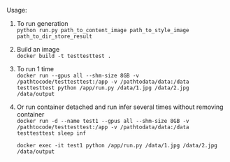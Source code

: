 Usage:

1. To run generation   
```python run.py path_to_content_image path_to_style_image path_to_dir_store_result```

1. Build an image  
    ```docker build -t testtesttest .```

2. To run 1 time  
    ```docker run --gpus all --shm-size 8GB -v /pathtocode/testtesttest:/app -v /pathtodata/data:/data testtesttest python /app/run.py /data/1.jpg /data/2.jpg /data/output```

3. Or run container detached and run infer several times without removing container  
    ```docker run -d --name test1 --gpus all --shm-size 8GB -v /pathtocode/testtesttest:/app -v /pathtodata/data:/data testtesttest sleep inf```    
    
    ```docker exec -it test1 python /app/run.py /data/1.jpg /data/2.jpg /data/output```
